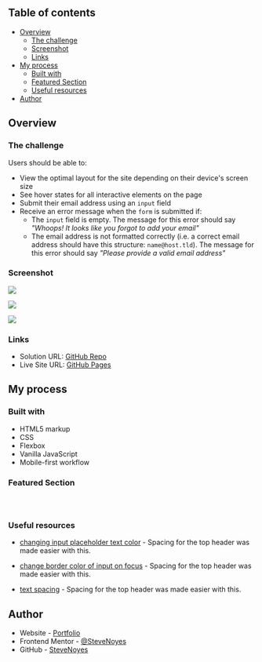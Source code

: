 ## Table of contents

- [Overview](#overview)
  - [The challenge](#the-challenge)
  - [Screenshot](#screenshot)
  - [Links](#links)
- [My process](#my-process)
  - [Built with](#built-with)
  - [Featured Section](#featured-section)
  - [Useful resources](#useful-resources)
- [Author](#author)

## Overview

### The challenge

Users should be able to:

- View the optimal layout for the site depending on their device's screen size
- See hover states for all interactive elements on the page
- Submit their email address using an `input` field
- Receive an error message when the `form` is submitted if:
	- The `input` field is empty. The message for this error should say *"Whoops! It looks like you forgot to add your email"*
	- The email address is not formatted correctly (i.e. a correct email address should have this structure: `name@host.tld`). The message for this error should say *"Please provide a valid email address"*

### Screenshot

![](./screenshot.jpg)

![](./screenshot.jpg)

![](./screenshot.jpg)

### Links

- Solution URL: [GitHub Repo](https://github.com/SteveNoyes/ping-coming-soon-page)
- Live Site URL: [GitHub Pages](https://stevenoyes.github.io/ping-coming-soon-page/)

## My process

### Built with

- HTML5 markup
- CSS  
- Flexbox
- Vanilla JavaScript
- Mobile-first workflow

### Featured Section

```html
```

```css
```

```js
```

### Useful resources

- [changing input placeholder text color](https://www.w3schools.com/howto/howto_css_placeholder.asp) - Spacing for the top header was made easier with this. 

- [change border color of input on focus](https://stackoverflow.com/questions/16156594/how-to-change-border-color-of-textarea-on-focus) - Spacing for the top header was made easier with this.

- [text spacing](https://www.w3schools.com/css/css_text_spacing.asp) - Spacing for the top header was made easier with this.

## Author

- Website - [Portfolio](https://www.stevenmnoyes.com)
- Frontend Mentor - [@SteveNoyes](https://www.frontendmentor.io/profile/SteveNoyes)
- GitHub - [SteveNoyes](https://github.com/SteveNoyes)